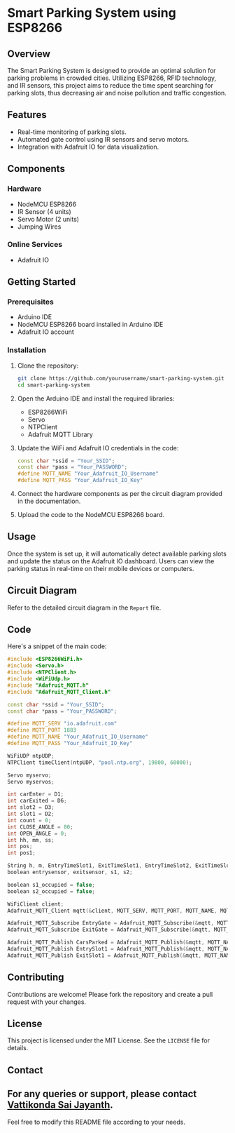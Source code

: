 # Smart Parking System using ESP8266

## Overview

The Smart Parking System is designed to provide an optimal solution for parking problems in crowded cities. Utilizing ESP8266, RFID technology, and IR sensors, this project aims to reduce the time spent searching for parking slots, thus decreasing air and noise pollution and traffic congestion.

## Features

- Real-time monitoring of parking slots.
- Automated gate control using IR sensors and servo motors.
- Integration with Adafruit IO for data visualization.

## Components

### Hardware
- NodeMCU ESP8266
- IR Sensor (4 units)
- Servo Motor (2 units)
- Jumping Wires

### Online Services
- Adafruit IO

## Getting Started

### Prerequisites
- Arduino IDE
- NodeMCU ESP8266 board installed in Arduino IDE
- Adafruit IO account

### Installation

1. Clone the repository:
   ```bash
   git clone https://github.com/yourusername/smart-parking-system.git
   cd smart-parking-system
   ```

2. Open the Arduino IDE and install the required libraries:
   - ESP8266WiFi
   - Servo
   - NTPClient
   - Adafruit MQTT Library

3. Update the WiFi and Adafruit IO credentials in the code:
   ```cpp
   const char *ssid = "Your_SSID";
   const char *pass = "Your_PASSWORD";
   #define MQTT_NAME "Your_Adafruit_IO_Username"
   #define MQTT_PASS "Your_Adafruit_IO_Key"
   ```

4. Connect the hardware components as per the circuit diagram provided in the documentation.

5. Upload the code to the NodeMCU ESP8266 board.

## Usage

Once the system is set up, it will automatically detect available parking slots and update the status on the Adafruit IO dashboard. Users can view the parking status in real-time on their mobile devices or computers.

## Circuit Diagram

Refer to the detailed circuit diagram in the `Report` file.

## Code

Here's a snippet of the main code:
```cpp
#include <ESP8266WiFi.h>
#include <Servo.h>
#include <NTPClient.h>
#include <WiFiUdp.h>
#include "Adafruit_MQTT.h"
#include "Adafruit_MQTT_Client.h"

const char *ssid = "Your_SSID";
const char *pass = "Your_PASSWORD";

#define MQTT_SERV "io.adafruit.com"
#define MQTT_PORT 1883
#define MQTT_NAME "Your_Adafruit_IO_Username"
#define MQTT_PASS "Your_Adafruit_IO_Key"

WiFiUDP ntpUDP;
NTPClient timeClient(ntpUDP, "pool.ntp.org", 19800, 60000);

Servo myservo;
Servo myservos;

int carEnter = D1;
int carExited = D6;
int slot2 = D3;
int slot1 = D2;
int count = 0;
int CLOSE_ANGLE = 80;
int OPEN_ANGLE = 0;
int hh, mm, ss;
int pos;
int pos1;

String h, m, EntryTimeSlot1, ExitTimeSlot1, EntryTimeSlot2, ExitTimeSlot2;
boolean entrysensor, exitsensor, s1, s2;

boolean s1_occupied = false;
boolean s2_occupied = false;

WiFiClient client;
Adafruit_MQTT_Client mqtt(&client, MQTT_SERV, MQTT_PORT, MQTT_NAME, MQTT_PASS);

Adafruit_MQTT_Subscribe EntryGate = Adafruit_MQTT_Subscribe(&mqtt, MQTT_NAME "/f/EntryGate");
Adafruit_MQTT_Subscribe ExitGate = Adafruit_MQTT_Subscribe(&mqtt, MQTT_NAME "/f/ExitGate");

Adafruit_MQTT_Publish CarsParked = Adafruit_MQTT_Publish(&mqtt, MQTT_NAME "/f/CarsParked");
Adafruit_MQTT_Publish EntrySlot1 = Adafruit_MQTT_Publish(&mqtt, MQTT_NAME "/f/EntrySlot1");
Adafruit_MQTT_Publish ExitSlot1 = Adafruit_MQTT_Publish(&mqtt, MQTT_NAME "/f/ExitSlot1");
```

## Contributing

Contributions are welcome! Please fork the repository and create a pull request with your changes.

## License

This project is licensed under the MIT License. See the `LICENSE` file for details.

## Contact

For any queries or support, please contact [Vattikonda Sai Jayanth](mailto:vattikondasaijayanth@gmail.com).
---

Feel free to modify this README file according to your needs.
